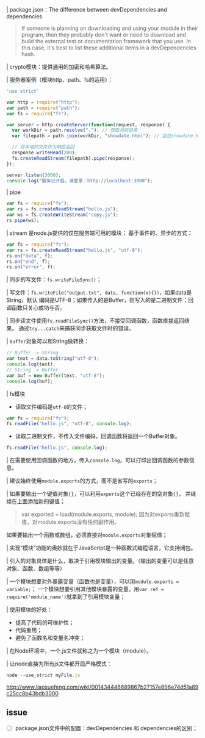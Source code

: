| package.json：The difference between devDependencies and dependencies
> If someone is planning on downloading and using your module in their program,
 then they probably don't want or need to download and build the external test
 or documentation framework that you use. In this case,
 it's best to list these additional items in a devDependencies hash.

| crypto模块：提供通用的加密和哈希算法。

| 服务器案例（模块http、path、fs的运用）：
```js
'use strict'

var http = require("http");
var path = require("path");
var fs = require("fs");

var server = http.createServer(function(request, response) {
  var workDir = path.resolve("."); // 获取当前目录
  var filepath = path.join(workDir, "showdate.html"); // 定位showdate.html文件

  // 将本地的文件作为响应返回
  response.writeHead(200);
  fs.createReadStream(filepath).pipe(response);
});

server.listen(3000);
console.log("服务已开启，请登录：http://localhost:3000");
```

| pipe
```js
var fs = require("fs");
var rs = fs.createReadStream("hello.js");
var ws = fs.createWriteStream("copy.js");
rs.pipe(ws);
```

| stream 是node.js提供的仅在服务端可用的模块；
基于事件的、异步的方式：
```js
var fs = require("fs");
var rs = fs.createReadStream("hello.js", "utf-8");
rs.on("data", f);
rs.on("end", f);
rs.on("error", f);
```

| 同步的写文件：`fs.writeFileSync()`；

| 写文件：`fs.writeFile("output.txt", data, function(x){})`，如果data是String，默认
  编码是UTF-8；如果传入的是Buffer，则写入的是二进制文件；回调函数只关心成功与否。

| 同步读文件使用`fs.readFileSync()`方法，不接受回调函数，函数直接返回结果。
通过`try...catch`来捕获同步获取文件时的错误。

| `Buffer`对象可以和String做转换：
```js
// Buffer -> String
var text = data.toString("utf-8");
console.log(text);
// String -> Buffer
var buf = new Buffer(text, "utf-8");
console.log(buf);
```

| fs模块
- 读取文件编码是`utf-8`的文件；
```js
var fs = require("fs");
fs.readFile("hello.js", "utf-8", console.log);
```
- 读取二进制文件，不传入文件编码，回调函数将返回一个Buffer对象。
```js
fs.readFile("hello.js", console.log);
```

| 在需要使用回调函数的地方，传入`console.log`，可以打印出回调函数的参数信息。

| 建议始终使用`module.exports`的方式，而不是省写的`exports`；

| 如果要输出一个键值对象`{}`，可以利用`exports`这个已经存在的空对象`{}`，
  并继续在上面添加新的键值；
  > var exported = load(module.exports, module);
  因为对exports重新赋值，对module.exports没有任何副作用。

如果要输出一个函数或数组，必须直接对`module.exports`对象赋值；

| 实现“模块”功能的奥妙就在于JavaScript是一种函数式编程语言，它支持闭包。

| 引入的对象具体是什么，取决于引用模块输出的变量。（输出的变量可以是任意对象、函数、数组等等）

| 一个模块想要对外暴露变量（函数也是变量），可以用`module.exports = variable;`；
  一个模块想要引用其他模块暴露的变量，用`var ref = require('module_name')`就拿到了引用模块变量；


| 使用模块的好处：
- 提高了代码的可维护性；
- 代码重用；
- 避免了函数名和变量名冲突；

| 在Node环境中，一个.js文件就称之为一个模块（module）。

| 让node直接为所有js文件都开启严格模式：
```js
node --use_strict myFile.js
```


http://www.liaoxuefeng.com/wiki/001434446689867b27157e896e74d51a89c25cc8b43bdb3000


## issue
- [ ] package.json文件中的配置：devDependencies 和 dependencies的区别；
